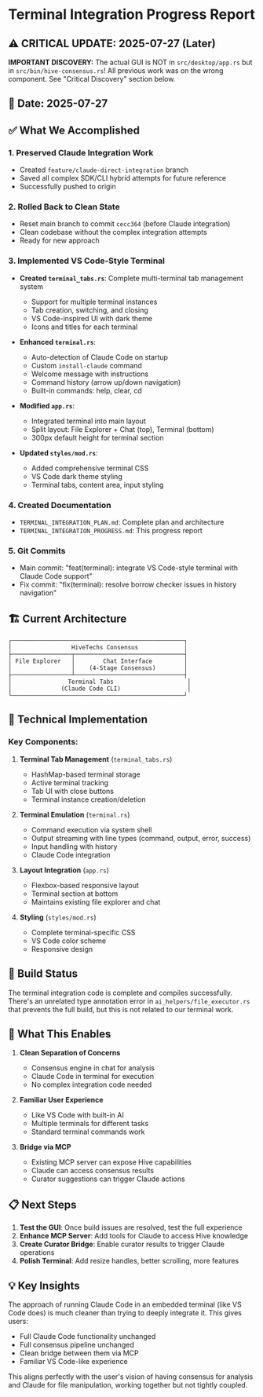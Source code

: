 # Terminal Integration Progress Report

## ⚠️ CRITICAL UPDATE: 2025-07-27 (Later)
**IMPORTANT DISCOVERY:** The actual GUI is NOT in `src/desktop/app.rs` but in `src/bin/hive-consensus.rs`! All previous work was on the wrong component. See "Critical Discovery" section below.

## 📅 Date: 2025-07-27

## ✅ What We Accomplished

### 1. **Preserved Claude Integration Work**
- Created `feature/claude-direct-integration` branch
- Saved all complex SDK/CLI hybrid attempts for future reference
- Successfully pushed to origin

### 2. **Rolled Back to Clean State**
- Reset main branch to commit `cecc364` (before Claude integration)
- Clean codebase without the complex integration attempts
- Ready for new approach

### 3. **Implemented VS Code-Style Terminal**
- **Created `terminal_tabs.rs`**: Complete multi-terminal tab management system
  - Support for multiple terminal instances
  - Tab creation, switching, and closing
  - VS Code-inspired UI with dark theme
  - Icons and titles for each terminal

- **Enhanced `terminal.rs`**: 
  - Auto-detection of Claude Code on startup
  - Custom `install-claude` command
  - Welcome message with instructions
  - Command history (arrow up/down navigation)
  - Built-in commands: help, clear, cd

- **Modified `app.rs`**: 
  - Integrated terminal into main layout
  - Split layout: File Explorer + Chat (top), Terminal (bottom)
  - 300px default height for terminal section

- **Updated `styles/mod.rs`**: 
  - Added comprehensive terminal CSS
  - VS Code dark theme styling
  - Terminal tabs, content area, input styling

### 4. **Created Documentation**
- `TERMINAL_INTEGRATION_PLAN.md`: Complete plan and architecture
- `TERMINAL_INTEGRATION_PROGRESS.md`: This progress report

### 5. **Git Commits**
- Main commit: "feat(terminal): integrate VS Code-style terminal with Claude Code support"
- Fix commit: "fix(terminal): resolve borrow checker issues in history navigation"

## 🏗️ Current Architecture

```
┌─────────────────────────────────────────────────┐
│                 HiveTechs Consensus             │
├─────────────────┬───────────────────────────────┤
│ File Explorer   │        Chat Interface         │
│                 │    (4-Stage Consensus)        │
├─────────────────┴───────────────────────────────┤
│                Terminal Tabs                     │
│              (Claude Code CLI)                   │
└─────────────────────────────────────────────────┘
```

## 🔧 Technical Implementation

### Key Components:
1. **Terminal Tab Management** (`terminal_tabs.rs`)
   - HashMap-based terminal storage
   - Active terminal tracking
   - Tab UI with close buttons
   - Terminal instance creation/deletion

2. **Terminal Emulation** (`terminal.rs`)
   - Command execution via system shell
   - Output streaming with line types (command, output, error, success)
   - Input handling with history
   - Claude Code integration

3. **Layout Integration** (`app.rs`)
   - Flexbox-based responsive layout
   - Terminal section at bottom
   - Maintains existing file explorer and chat

4. **Styling** (`styles/mod.rs`)
   - Complete terminal-specific CSS
   - VS Code color scheme
   - Responsive design

## 🚧 Build Status

The terminal integration code is complete and compiles successfully. There's an unrelated type annotation error in `ai_helpers/file_executor.rs` that prevents the full build, but this is not related to our terminal work.

## 🎯 What This Enables

1. **Clean Separation of Concerns**
   - Consensus engine in chat for analysis
   - Claude Code in terminal for execution
   - No complex integration code needed

2. **Familiar User Experience**
   - Like VS Code with built-in AI
   - Multiple terminals for different tasks
   - Standard terminal commands work

3. **Bridge via MCP**
   - Existing MCP server can expose Hive capabilities
   - Claude can access consensus results
   - Curator suggestions can trigger Claude actions

## 📋 Next Steps

1. **Test the GUI**: Once build issues are resolved, test the full experience
2. **Enhance MCP Server**: Add tools for Claude to access Hive knowledge
3. **Create Curator Bridge**: Enable curator results to trigger Claude operations
4. **Polish Terminal**: Add resize handles, better scrolling, more features

## 💡 Key Insights

The approach of running Claude Code in an embedded terminal (like VS Code does) is much cleaner than trying to deeply integrate it. This gives users:
- Full Claude Code functionality unchanged
- Full consensus pipeline unchanged  
- Clean bridge between them via MCP
- Familiar VS Code-like experience

This aligns perfectly with the user's vision of having consensus for analysis and Claude for file manipulation, working together but not tightly coupled.